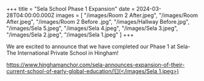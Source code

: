 +++
title = "Sela School Phase 1 Expansion"
date = 2024-03-28T04:00:00.000Z
images = [
  "/images/Room 2 After.jpeg",
  "/images/Room After.jpeg",
  "/images/Room 2 Before .jpg",
  "/images/Hallway Before.jpg",
  "/images/Sela 5.jpeg",
  "/images/Sela 4.jpeg",
  "/images/Sela 3.jpeg",
  "/images/Sela 2.jpeg",
  "/images/Sela 1.jpeg"
]
+++

We are excited to announce that we have completed our Phase 1 at Sela-The International Private School in Hingham!

[https://www.hinghamanchor.com/sela-announces-expansion-of-their-current-school-of-early-global-education/![](</images/Sela 1.jpeg>)](https://www.hinghamanchor.com/sela-announces-expansion-of-their-current-school-of-early-global-education/)
